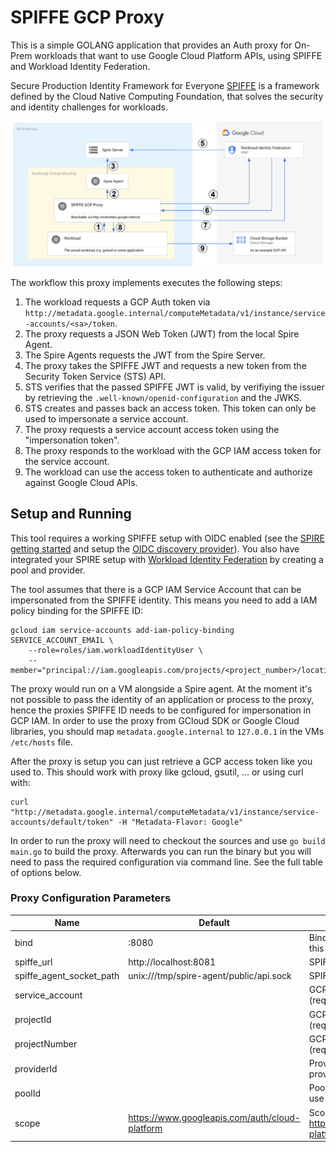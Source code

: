 # SPIFFE GCP Proxy

This is a simple GOLANG application that provides an Auth proxy for On-Prem workloads that want to use Google Cloud Platform APIs, using SPIFFE and Workload Identity Federation.

Secure Production Identity Framework for Everyone [SPIFFE](https://spiffe.io/) is a framework defined by the Cloud Native Computing Foundation, that solves the security and identity challenges for workloads. 

![](img/spiffe_gcp_proxy_overview.png)

The workflow this proxy implements executes the following steps:
1. The workload requests a GCP Auth token via `http://metadata.google.internal/computeMetadata/v1/instance/service-accounts/<sa>/token`.
1. The proxy requests a JSON Web Token (JWT) from the local Spire Agent.
1. The Spire Agents requests the JWT from the Spire Server.
1. The proxy takes the SPIFFE JWT and requests a new token from the Security Token Service (STS) API.
1. STS verifies that the passed SPIFFE JWT is valid, by verifiying the issuer by retrieving the `.well-known/openid-configuration` and the JWKS.
1. STS creates and passes back an access token. This token can only be used to impersonate a service account.
1. The proxy requests a service account access token using the "impersonation token".
1. The proxy responds to the workload with the GCP IAM access token for the service account.
1. The workload can use the access token to authenticate and authorize against Google Cloud APIs.

## Setup and Running
This tool requires a working SPIFFE setup with OIDC enabled (see the [SPIRE getting started](https://spiffe.io/docs/latest/try/) and setup the [OIDC discovery provider](https://github.com/spiffe/spire/tree/main/support/oidc-discovery-provider)). You also have integrated your SPIRE setup with [Workload Identity Federation](https://cloud.google.com/iam/docs/workload-identity-federation) by creating a pool and provider. 

The tool assumes that there is a GCP IAM Service Account that can be impersonated from the SPIFFE identity. This means you need to add a IAM policy binding for the SPIFFE ID:
```
gcloud iam service-accounts add-iam-policy-binding SERVICE_ACCOUNT_EMAIL \
    --role=roles/iam.workloadIdentityUser \
    --member="principal://iam.googleapis.com/projects/<project_number>/locations/global/workloadIdentityPools/<workload_pool_id>/subject/<SPIFFE_ID>"
```

The proxy would run on a VM alongside a Spire agent. At the moment it's not possible to pass the identity of an application or process to the proxy, hence the proxies SPIFFE ID needs to be configured for impersonation in GCP IAM. In order to use the proxy from GCloud SDK or Google Cloud libraries, you should map `metadata.google.internal` to `127.0.0.1` in the VMs `/etc/hosts` file.

After the proxy is setup you can just retrieve a GCP access token like you used to. This should work with proxy like gcloud, gsutil, ... or using curl with:
````
curl "http://metadata.google.internal/computeMetadata/v1/instance/service-accounts/default/token" -H "Metadata-Flavor: Google"
````

In order to run the proxy will need to checkout the sources and use `go build main.go` to build the proxy. Afterwards you can run the binary but you will need to pass the required configuration via command line. See the full table of options below.

### Proxy Configuration Parameters
| Name                     	| Default                                        	| Description                                                                    	|
|--------------------------	|------------------------------------------------	|--------------------------------------------------------------------------------	|
| bind                     	| :8080                                          	| Bind address, for a production scenario this would be :80                      	|
| spiffe_url               	| http://localhost:8081                          	| SPIFFE Server URL                                                              	|
| spiffe_agent_socket_path 	| unix:///tmp/spire-agent/public/api.sock        	| SPIFFE Agent Socket Path                                                       	|
| service_account          	|                                                	| GCP IAM Service Account to impersonate (required)                              	|
| projectId                	|                                                	| GCP Project ID of the project to use (required)                                	|
| projectNumber            	|                                                	| GCP Project Number of the project to use (required)                            	|
| providerId               	|                                                	| Provider ID of the Workload Identity provider to use (required)                	|
| poolId                   	|                                                	| Pool ID of the Workload Identity Pool to use (required)                        	|
| scope                    	| https://www.googleapis.com/auth/cloud-platform 	| Scope to request from GCP, e.g. https://www.googleapis.com/auth/cloud-platform 	|

